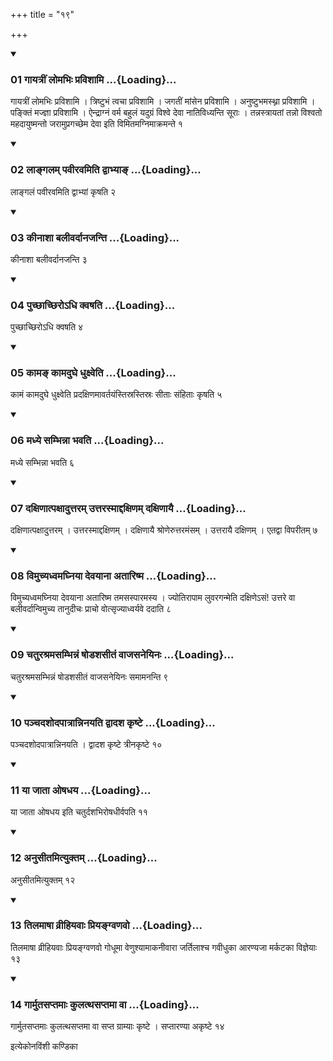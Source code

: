 +++
title = "१९"

+++

<div class="js_include" includetitle="true" newlevelforh1="3" unfilled="" url="/vedAH_yajuH/taittirIyam/sUtram/ApastambaH/shrautam/vishvAsa-prastutiH/16/19/01_gAyatrIM_lomabhiH_pravishAmi.md">
<details open><summary><h3>01 गायत्रीं लोमभिः प्रविशामि ...{Loading}...</h3></summary>

गायत्रीं लोमभिः प्रविशामि । त्रिष्टुभं त्वचा प्रविशामि । जगतीं मांसेन प्रविशामि । अनुष्टुभमस्थ्ना प्रविशामि । पङ्क्तिं मज्ज्ञा प्रविशामि । ऐन्द्राग्नं वर्म बहुलं यदुग्रं विश्वे देवा नातिविध्यन्ति सूराः । तन्नस्त्रायतां तन्नो विश्वतो महदायुष्मन्तो जरामुप्रगच्छेम देवा इति विमितमग्निमाक्रमन्ते १
</details>
</div>


<div class="js_include" includetitle="true" newlevelforh1="3" unfilled="" url="/vedAH_yajuH/taittirIyam/sUtram/ApastambaH/shrautam/vishvAsa-prastutiH/16/19/02_lAngalam_pavIravamiti_dvAbhyA~N.md">
<details open><summary><h3>02 लाङ्गलम् पवीरवमिति द्वाभ्याङ् ...{Loading}...</h3></summary>

लाङ्गलं पवीरवमिति द्वाभ्यां कृषति २
</details>
</div>


<div class="js_include" includetitle="true" newlevelforh1="3" unfilled="" url="/vedAH_yajuH/taittirIyam/sUtram/ApastambaH/shrautam/vishvAsa-prastutiH/16/19/03_kInAshA_balIvardAnajanti.md">
<details open><summary><h3>03 कीनाशा बलीवर्दानजन्ति ...{Loading}...</h3></summary>

कीनाशा बलीवर्दानजन्ति ३
</details>
</div>


<div class="js_include" includetitle="true" newlevelforh1="3" unfilled="" url="/vedAH_yajuH/taittirIyam/sUtram/ApastambaH/shrautam/vishvAsa-prastutiH/16/19/04_puchChAchChiro-dhi_kvaShati.md">
<details open><summary><h3>04 पुच्छाच्छिरोऽधि क्वषति ...{Loading}...</h3></summary>

पुच्छाच्छिरोऽधि क्वषति ४
</details>
</div>


<div class="js_include" includetitle="true" newlevelforh1="3" unfilled="" url="/vedAH_yajuH/taittirIyam/sUtram/ApastambaH/shrautam/vishvAsa-prastutiH/16/19/05_kAma~N_kAmadughe_dhuxveti.md">
<details open><summary><h3>05 कामङ् कामदुघे धुक्ष्वेति ...{Loading}...</h3></summary>

कामं कामदुघे धुक्ष्वेति प्रदक्षिणमावर्तयंस्तिस्रस्तिस्रः सीताः संहिताः कृषति ५
</details>
</div>


<div class="js_include" includetitle="true" newlevelforh1="3" unfilled="" url="/vedAH_yajuH/taittirIyam/sUtram/ApastambaH/shrautam/vishvAsa-prastutiH/16/19/06_madhye_sambhinnA_bhavati.md">
<details open><summary><h3>06 मध्ये सम्भिन्ना भवति ...{Loading}...</h3></summary>

मध्ये सम्भिन्ना भवति ६
</details>
</div>


<div class="js_include" includetitle="true" newlevelforh1="3" unfilled="" url="/vedAH_yajuH/taittirIyam/sUtram/ApastambaH/shrautam/vishvAsa-prastutiH/16/19/07_daxiNAtpaxAduttaram_uttarasmAddaxiNam_daxiNAyai.md">
<details open><summary><h3>07 दक्षिणात्पक्षादुत्तरम् उत्तरस्माद्दक्षिणम् दक्षिणायै ...{Loading}...</h3></summary>

दक्षिणात्पक्षादुत्तरम् । उत्तरस्माद्दक्षिणम् । दक्षिणायै श्रोणेरुत्तरमंसम् । उत्तरायै दक्षिणम् । एतद्वा विपरीतम् ७
</details>
</div>


<div class="js_include" includetitle="true" newlevelforh1="3" unfilled="" url="/vedAH_yajuH/taittirIyam/sUtram/ApastambaH/shrautam/vishvAsa-prastutiH/16/19/08_vimuchyadhvamaghniyA_devayAnA_atAriShma.md">
<details open><summary><h3>08 विमुच्यध्वमघ्निया देवयाना अतारिष्म ...{Loading}...</h3></summary>

विमुच्यध्वमघ्निया देवयाना अतारिष्म तमसस्पारमस्य । ज्योतिरापाम लुवरगन्मेति दक्षिणेऽसं\! उत्तरे वा बलीवर्दान्विमुच्य तानुदीचः प्राचो वोत्सृज्याध्वर्यवे ददाति ८
</details>
</div>


<div class="js_include" includetitle="true" newlevelforh1="3" unfilled="" url="/vedAH_yajuH/taittirIyam/sUtram/ApastambaH/shrautam/vishvAsa-prastutiH/16/19/09_chaturashramasambhinnaM_ShoDashasItaM_vAjasaneyinaH.md">
<details open><summary><h3>09 चतुरश्रमसम्भिन्नं षोडशसीतं वाजसनेयिनः ...{Loading}...</h3></summary>

चतुरश्रमसम्भिन्नं षोडशसीतं वाजसनेयिनः समामनन्ति ९
</details>
</div>


<div class="js_include" includetitle="true" newlevelforh1="3" unfilled="" url="/vedAH_yajuH/taittirIyam/sUtram/ApastambaH/shrautam/vishvAsa-prastutiH/16/19/10_panchadashodapAtrAnninayati_dvAdasha_kRShTe.md">
<details open><summary><h3>10 पञ्चदशोदपात्रान्निनयति द्वादश कृष्टे ...{Loading}...</h3></summary>

पञ्चदशोदपात्रान्निनयति । द्वादश कृष्टे त्रीनकृष्टे १०
</details>
</div>


<div class="js_include" includetitle="true" newlevelforh1="3" unfilled="" url="/vedAH_yajuH/taittirIyam/sUtram/ApastambaH/shrautam/vishvAsa-prastutiH/16/19/11_yA_jAtA_oShadhaya.md">
<details open><summary><h3>11 या जाता ओषधय ...{Loading}...</h3></summary>

या जाता ओषधय इति चतुर्दशभिरोषधीर्वपति ११
</details>
</div>


<div class="js_include" includetitle="true" newlevelforh1="3" unfilled="" url="/vedAH_yajuH/taittirIyam/sUtram/ApastambaH/shrautam/vishvAsa-prastutiH/16/19/12_anusItamityuktam.md">
<details open><summary><h3>12 अनुसीतमित्युक्तम् ...{Loading}...</h3></summary>

अनुसीतमित्युक्तम् १२
</details>
</div>


<div class="js_include" includetitle="true" newlevelforh1="3" unfilled="" url="/vedAH_yajuH/taittirIyam/sUtram/ApastambaH/shrautam/vishvAsa-prastutiH/16/19/13_tilamAShA_vrIhiyavAH_priyangvaNavo.md">
<details open><summary><h3>13 तिलमाषा व्रीहियवाः प्रियङ्ग्वणवो ...{Loading}...</h3></summary>

तिलमाषा व्रीहियवाः प्रियङ्ग्वणवो गोधूमा वेणुश्यामाकनीवारा जर्तिलाश्च गवीधुका आरण्यजा मर्कटका विज्ञेयाः १३
</details>
</div>


<div class="js_include" includetitle="true" newlevelforh1="3" unfilled="" url="/vedAH_yajuH/taittirIyam/sUtram/ApastambaH/shrautam/vishvAsa-prastutiH/16/19/14_gArmutasaptamAH_kulatthasaptamA_vA.md">
<details open><summary><h3>14 गार्मुतसप्तमाः कुलत्थसप्तमा वा ...{Loading}...</h3></summary>

गार्मुतसप्तमाः कुलत्थसप्तमा वा सप्त ग्राम्याः कृष्टे । सप्तारण्या अकृष्टे १४
</details>
</div>



  
इत्येकोनविंशी कण्डिका 
